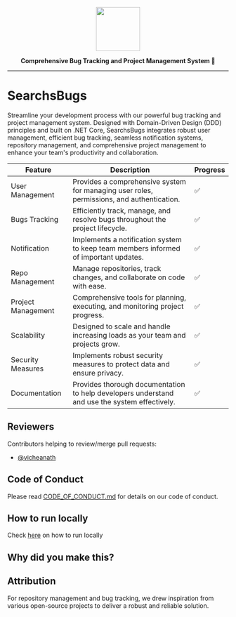 <a href="#">
<p align="center">
<img height=100 src="logo.png"/>
</p>
</a>
<p align="center">
  <strong>Comprehensive Bug Tracking and Project Management System 🚀</strong>
</p>

---

# SearchsBugs

Streamline your development process with our powerful bug tracking and project management system. Designed with Domain-Driven Design (DDD) principles and built on .NET Core, SearchsBugs integrates robust user management, efficient bug tracking, seamless notification systems, repository management, and comprehensive project management to enhance your team's productivity and collaboration.

| Feature             | Description                                                                                  | Progress |
| ------------------- | -------------------------------------------------------------------------------------------- | -------- |
| User Management     | Provides a comprehensive system for managing user roles, permissions, and authentication.     | :white_check_mark: |
| Bugs Tracking       | Efficiently track, manage, and resolve bugs throughout the project lifecycle.                 | :white_check_mark: |
| Notification        | Implements a notification system to keep team members informed of important updates.          | :white_check_mark: |
| Repo Management     | Manage repositories, track changes, and collaborate on code with ease.                        | :white_check_mark: |
| Project Management  | Comprehensive tools for planning, executing, and monitoring project progress.                 | :white_check_mark: |
| Scalability         | Designed to scale and handle increasing loads as your team and projects grow.                 | :white_check_mark: |
| Security Measures   | Implements robust security measures to protect data and ensure privacy.                       | :white_check_mark: |
| Documentation       | Provides thorough documentation to help developers understand and use the system effectively. | :white_check_mark: |

## Reviewers

Contributors helping to review/merge pull requests:

- [@vicheanath](https://github.com/vicheanath)

## Code of Conduct

Please read [CODE_OF_CONDUCT.md](CODE_OF_CONDUCT.md) for details on our code of conduct.

## How to run locally

Check <a href="CONTRIBUTING.md">here</a> on how to run locally</a>

## Why did you make this?

## Attribution

For repository management and bug tracking, we drew inspiration from various open-source projects to deliver a robust and reliable solution.